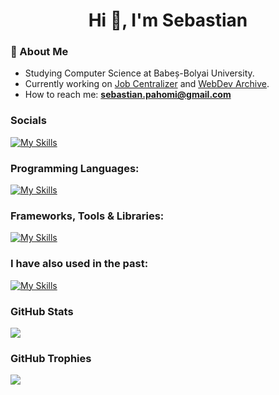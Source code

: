 <h1 align="center">Hi 👋, I'm Sebastian</h1>

### 💫 About Me

* Studying Computer Science at Babeș-Bolyai University.
* Currently working on [Job Centralizer](https://github.com/sebiflorinp/JobCentralizer) and [WebDev Archive](https://github.com/sebiflorinp/WebDev-Archive).
* How to reach me: **sebastian.pahomi@gmail.com**


### Socials
[![My Skills](https://skillicons.dev/icons?i=linkedin)](https://www.linkedin.com/in/sebastian-pahomi-a92921233/)


### Programming Languages:
[![My Skills](https://skillicons.dev/icons?i=python,cpp,java,cs,html,css,js,postgres)]()

### Frameworks, Tools & Libraries:
[![My Skills](https://skillicons.dev/icons?i=git,react,redux,tailwind,supabase,spring)]()

### I have also used in the past:
[![My Skills](https://skillicons.dev/icons?i=vue,django,firebase)]()


### GitHub Stats
![](https://github-readme-stats.vercel.app/api?username=sebiflorinp&theme=onedark&hide_border=true&include_all_commits=false&count_private=false)<br/>

### GitHub Trophies
![](https://github-profile-trophy.vercel.app/?username=sebiflorinp&theme=radical&no-frame=true&no-bg=false&margin-w=4)
